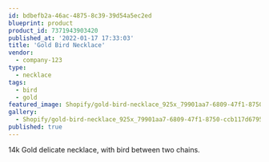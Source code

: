```yaml
---
id: bdbefb2a-46ac-4875-8c39-39d54a5ec2ed
blueprint: product
product_id: 7371943903420
published_at: '2022-01-17 17:33:03'
title: 'Gold Bird Necklace'
vendor:
  - company-123
type:
  - necklace
tags:
  - bird
  - gold
featured_image: Shopify/gold-bird-necklace_925x_79901aa7-6809-47f1-8750-ccb117d67950.jpg
gallery:
  - Shopify/gold-bird-necklace_925x_79901aa7-6809-47f1-8750-ccb117d67950.jpg
published: true
---
```

<p>14k Gold delicate necklace, with bird between two chains.</p>